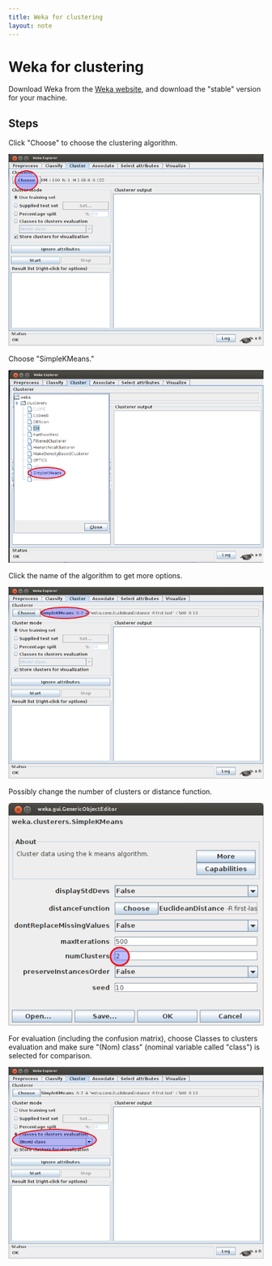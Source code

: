 ```yaml
---
title: Weka for clustering
layout: note
---
```


# Weka for clustering

Download Weka from the [Weka website](http://www.cs.waikato.ac.nz/ml/weka/downloading.html), and download the "stable" version for your machine.

## Steps

Click "Choose" to choose the clustering algorithm.

![Weka](/images/weka-cluster-1.png)

Choose "SimpleKMeans."

![Weka](/images/weka-cluster-2.png)

Click the name of the algorithm to get more options.

![Weka](/images/weka-cluster-3.png)

Possibly change the number of clusters or distance function.

![Weka](/images/weka-cluster-4.png)

For evaluation (including the confusion matrix), choose Classes to clusters evaluation and make sure "(Nom) class" (nominal variable called "class") is selected for comparison.

![Weka](/images/weka-cluster-5.png)



